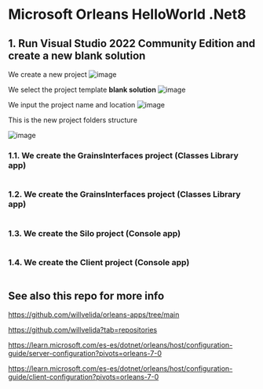 # Microsoft Orleans HelloWorld .Net8

## 1. Run Visual Studio 2022 Community Edition and create a new blank solution 

We create a new project
![image](https://github.com/luiscoco/Microsoft_Orleans_HelloWorld_dotNet8/assets/32194879/ee71b567-06d1-49db-8fea-8ee61c026c87)

We select the project template **blank solution**
![image](https://github.com/luiscoco/Microsoft_Orleans_HelloWorld_dotNet8/assets/32194879/7d69d9b1-8a0a-4277-b71a-f01780682ec8)

We input the project name and location 
![image](https://github.com/luiscoco/Microsoft_Orleans_HelloWorld_dotNet8/assets/32194879/db8426a7-2bca-4086-9e01-496c84b80514)

This is the new project folders structure

![image](https://github.com/luiscoco/Microsoft_Orleans_HelloWorld_dotNet8/assets/32194879/8c5c21f4-0ddf-4508-a484-b133292e6a9d)

### 1.1. We create the GrainsInterfaces project (Classes Library app)

```csharp

```

### 1.2. We create the GrainsInterfaces project (Classes Library app)

```csharp

```

### 1.3. We create the Silo project (Console app)

```csharp

```

### 1.4. We create the Client project (Console app)

```csharp

```

## See also this repo for more info

https://github.com/willvelida/orleans-apps/tree/main

https://github.com/willvelida?tab=repositories

https://learn.microsoft.com/es-es/dotnet/orleans/host/configuration-guide/server-configuration?pivots=orleans-7-0

https://learn.microsoft.com/es-es/dotnet/orleans/host/configuration-guide/client-configuration?pivots=orleans-7-0

